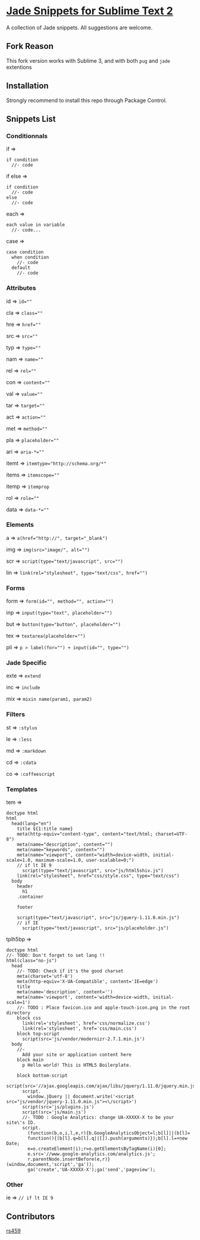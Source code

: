 # [Jade Snippets for Sublime Text 2](https://github.com/P233/Jade-Snippets-for-Sublime-Text-2)

A collection of Jade snippets. All suggestions are welcome.

## Fork Reason
This fork version works with Sublime 3, and with both `pug` and `jade` extentions


## Installation
Strongly recommend to install this repo through Package Control.

## Snippets List


### Conditionnals

if =>  
```jade
if condition
  //- code
```

if else => 
```jade
if condition
  //- code
else
  //- code
```

each =>  
```jade
each value in variable
  //- code...
```

case =>  
```jade
case condition
  when condition
    //- code
  default
    //- code
```


### Attributes

id     =>  ```id=""```

cla    =>  ```class=""```

hre    =>  ```href=""```

src    =>  ```src=""```

typ    =>  ```type=""```

nam    =>  ```name=""```

rel    =>  ```rel=""```

con    =>  ```content=""```

val    =>  ```value=""```

tar    =>  ```target=""```

act    =>  ```action=""```

met    =>  ```method=""```

pla    =>  ```placeholder=""```

ari    =>  ```aria-*=""```

itemt  =>  ```itemtype="http://schema.org/*"```

items  =>  ```itemscope=""```

itemp  =>  ```itemprop```

rol    =>  ```role=""```

data   =>  ```data-*=""```


### Elements

a      =>  ```a(href="http://", target="_blank")```

img    =>  ```img(src="image/", alt="")```

scr    =>  ```script(type="text/javascript", src="")```

lin    =>  ```link(rel="stylesheet", type="text/css", href="")```


### Forms

form   =>  ```form(id="", method="", action="")```

inp    =>  ```input(type="text", placeholder="")```

but    =>  ```button(type="button", placeholder="")```

tex    =>  ```textarea(placeholder="")```

pli    =>  ```p > label(for="") + input(id="", type="")```


### Jade Specific

exte   =>  ```extend```

inc    =>  ```include```

mix    =>  ```mixin name(param1, param2)```

### Filters

st    =>  ```:stylus```

le    =>  ```:less```

md    =>  ```:markdown```

cd    =>  ```:cdata```

co    =>  ```:coffeescript```


### Templates

tem    =>  

```jade
doctype html
html
  head(lang="en")
    title ${1:title name}
    meta(http-equiv="content-type", content="text/html; charset=UTF-8")
    meta(name="description", content="")
    meta(name="keywords", content="")
    meta(name="viewport", content="width=device-width, initial-scale=1.0, maximum-scale=1.0, user-scalable=0;")
    // if lt IE 9
      script(type="text/javascript", src="js/html5shiv.js")
    link(rel="stylesheet", href="css/style.css", type="text/css")
  body
    header
      h1
    .container

    footer

    script(type="text/javascript", src="js/jquery-1.11.0.min.js")
    // if IE
      script(type="text/javascript", src="js/placeholder.js")
```

tplh5bp => 

```jade
doctype html
//- TODO: Don't forget to set lang !!
html(class="no-js")
  head
    //- TODO: Check if it's the good charset
    meta(charset='utf-8')
    meta(http-equiv='X-UA-Compatible', content='IE=edge')
    title
    meta(name='description', content='')
    meta(name='viewport', content='width=device-width, initial-scale=1')
    //- TODO : Place favicon.ico and apple-touch-icon.png in the root directory
    block css
      link(rel='stylesheet', href='css/normalize.css')
      link(rel='stylesheet', href='css/main.css')
    block top-script
      script(src='js/vendor/modernizr-2.7.1.min.js')
  body
    //-
      Add your site or application content here
    block main
      p Hello world! This is HTML5 Boilerplate.

    block bottom-script
      script(src='//ajax.googleapis.com/ajax/libs/jquery/1.11.0/jquery.min.js')
      script.
        window.jQuery || document.write('<script src="js/vendor/jquery-1.11.0.min.js"><\/script>')
      script(src='js/plugins.js')
      script(src='js/main.js')
      //- TODO : Google Analytics: change UA-XXXXX-X to be your site\'s ID.
      script.
        (function(b,o,i,l,e,r){b.GoogleAnalyticsObject=l;b[l]||(b[l]=
        function(){(b[l].q=b[l].q||[]).push(arguments)});b[l].l=+new Date;
        e=o.createElement(i);r=o.getElementsByTagName(i)[0];
        e.src='//www.google-analytics.com/analytics.js';
        r.parentNode.insertBefore(e,r)}(window,document,'script','ga'));
        ga('create','UA-XXXXX-X');ga('send','pageview');
```

### Other

ie     =>  ```// if lt IE 9```

## Contributors
[rs459](https://github.com/rs459)
